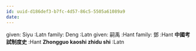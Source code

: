 ```yaml
---
id: uuid-d186def3-b7fc-4d57-86c5-5505a61089a9
date: 
---
```


given: Siyu :Latn
family: Deng  :Latn
given: 嗣禹 :Hant
family: 鄧 :Hant
**中國考試制度史** :Hant
**Zhongguo kaoshi zhidu shi** :Latn